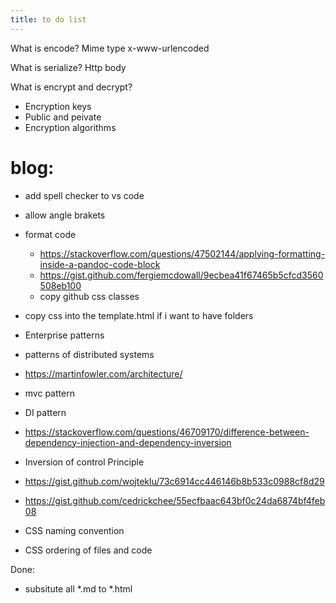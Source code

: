 ```yaml
---
title: to do list
---
```


What is encode?
Mime type x-www-urlencoded

What is serialize?
Http body

What is encrypt and decrypt?
* Encryption keys
* Public and peivate
* Encryption algorithms

# blog:
* add spell checker to vs code
* allow angle brakets <param1>
* format code
    * https://stackoverflow.com/questions/47502144/applying-formatting-inside-a-pandoc-code-block
    * https://gist.github.com/fergiemcdowall/9ecbea41f67465b5cfcd3560508eb100
    * copy github css classes
* copy css into the template.html if i want to have folders 



* Enterprise patterns
* patterns of distributed systems
* https://martinfowler.com/architecture/
* mvc pattern
* DI pattern
* https://stackoverflow.com/questions/46709170/difference-between-dependency-injection-and-dependency-inversion
* Inversion of control Principle 

* https://gist.github.com/wojteklu/73c6914cc446146b8b533c0988cf8d29
* https://gist.github.com/cedrickchee/55ecfbaac643bf0c24da6874bf4feb08


* CSS naming convention 
* CSS ordering of files and code








Done:
* subsitute all *.md to *.html
